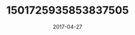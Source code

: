 ---
title: "1501725935853837505"
image: "2017-04-27 06.48.23 1501725935853837505_46248401"
date: "2017-04-27"
type: "photo"
---